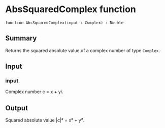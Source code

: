 # AbsSquaredComplex function

`function AbsSquaredComplex(input : Complex) : Double`

## Summary
Returns the squared absolute value of a complex number of type
`Complex`.

## Input
### input
Complex number c = x + y𝑖.

## Output
Squared absolute value |c|² = x² + y².
